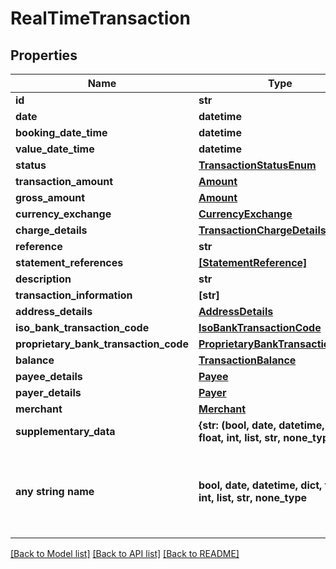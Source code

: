 # RealTimeTransaction


## Properties
Name | Type | Description | Notes
------------ | ------------- | ------------- | -------------
**id** | **str** |  | [optional] 
**date** | **datetime** |  | [optional] 
**booking_date_time** | **datetime** |  | [optional] 
**value_date_time** | **datetime** |  | [optional] 
**status** | [**TransactionStatusEnum**](TransactionStatusEnum.md) |  | [optional] 
**transaction_amount** | [**Amount**](Amount.md) |  | [optional] 
**gross_amount** | [**Amount**](Amount.md) |  | [optional] 
**currency_exchange** | [**CurrencyExchange**](CurrencyExchange.md) |  | [optional] 
**charge_details** | [**TransactionChargeDetails**](TransactionChargeDetails.md) |  | [optional] 
**reference** | **str** |  | [optional] 
**statement_references** | [**[StatementReference]**](StatementReference.md) |  | [optional] 
**description** | **str** |  | [optional] 
**transaction_information** | **[str]** |  | [optional] 
**address_details** | [**AddressDetails**](AddressDetails.md) |  | [optional] 
**iso_bank_transaction_code** | [**IsoBankTransactionCode**](IsoBankTransactionCode.md) |  | [optional] 
**proprietary_bank_transaction_code** | [**ProprietaryBankTransactionCode**](ProprietaryBankTransactionCode.md) |  | [optional] 
**balance** | [**TransactionBalance**](TransactionBalance.md) |  | [optional] 
**payee_details** | [**Payee**](Payee.md) |  | [optional] 
**payer_details** | [**Payer**](Payer.md) |  | [optional] 
**merchant** | [**Merchant**](Merchant.md) |  | [optional] 
**supplementary_data** | **{str: (bool, date, datetime, dict, float, int, list, str, none_type)}** |  | [optional] 
**any string name** | **bool, date, datetime, dict, float, int, list, str, none_type** | any string name can be used but the value must be the correct type | [optional]

[[Back to Model list]](../README.md#documentation-for-models) [[Back to API list]](../README.md#documentation-for-api-endpoints) [[Back to README]](../README.md)


